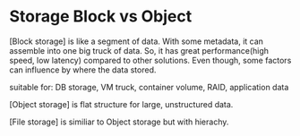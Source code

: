 # Storage Block vs Object

[Block storage] is like a segment of data. With some metadata, it can assemble into one big truck of data. So, it has great performance(high speed, low latency) compared to other solutions. Even though, some factors can influence by where the data stored.

suitable for: DB storage, VM truck, container volume, RAID, application data

[Object storage] is flat structure for large, unstructured data.

[File storage] is similiar to Object storage but with hierachy.
